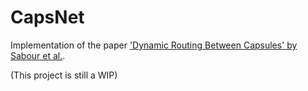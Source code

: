 CapsNet
==============================

Implementation of the paper ['Dynamic Routing Between Capsules'  by Sabour et al.](https://arxiv.org/pdf/1710.09829.pdf).

(This project is still a WIP)